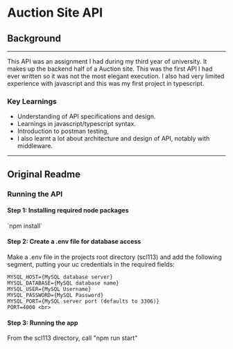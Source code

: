 <h1>Auction Site API</h1>

## Background

-------

This API was an assignment I had during my third year of university. It makes up the backend half of a Auction site. 
This was the first API I had ever written so it was not the most elegant execution. I also had very limited experience with javascript and this was my first project in typescript.


### Key Learnings

 - Understanding of API specifications and design.
 - Learnings in javascript/typescript syntax.
 - Introduction to postman testing,
 - I also learnt a lot about architecture and design of API, notably with middleware.


-----

## Original Readme 

<h3>Running the API</h2>

<h4>Step 1: Installing required node packages  </h3>
`npm install`

<h4>Step 2: Create a .env file for database access</h3>
Make a .env file in the projects root directory (scl113) and add the following segment, putting your uc credentials in the required fields:

```
MYSQL_HOST={MySQL database server}
MYSQL_DATABASE={MySQL database name}
MYSQL_USER={MySQL Username}
MYSQL_PASSWORD={MySQL Password} 
MYSQL_PORT={MySQL server port (defaults to 3306)}
PORT=4000 <br>
```

<h4>Step 3: Running the app </h3>
From the scl113 directory, call "npm run start"
